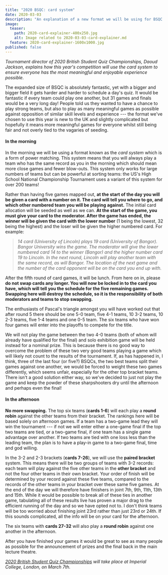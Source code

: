 ```yaml
---
title: "2020 BSQC: card system"
date: 2020-03-03
description: "An explanation of a new format we will be using for BSQC."
image:
  teaser:
    path: 2020-card-explainer-400x250.jpg
    alt: Image related to 2020-03-03-card-explainer.md
  feature: 2020-card-explainer-1600x1000.jpg
published: false
---
```


_Tournament director of 2020 British Student Quiz Championships, Daoud Jackson, explains how this year's competition will use the card system to ensure everyone has the most meaningful and enjoyable experience possible._

The expanded size of BSQC is absolutely fantastic, yet with a bigger and bigger field it gets harder and harder to schedule a day's quiz. It would be fantastic if every team could play one another, but 31 games and finals would be a very long day! People told us they wanted to have a chance to play strong teams, but also to play as many meaningful games as possible against opposition of similar skill levels and experience --- the format we've chosen to use this year is new to the UK and slightly complicated but hopefully it means more meaningful games for everyone whilst still being fair and not overly tied to the vagaries of seeding.

#### In the morning

In the morning we will be using a format known as the _card system_ which is a form of power matching. This system means that you will always play a team who has the same record as you in the morning which should mean more close games and fewer blow-outs. This system only works for large numbers of teams but can be powerful at sorting teams: the US's High School National Championship Tournament uses a variant of this system for over 200 teams!

Rather than having five games mapped out, **at the start of the day you will be given a card with a number on it. The card will tell you where to go, and which other numbered team you will be playing against.** The initial card allocation will be seeded as well as we can. **At the start of the game, you must give your card to the moderator. After the game has ended, the winner will be given the card with the lower number** (1 being the lowest, 32 being the highest) and the loser will be given the higher numbered card. For example:

> _14 card (University of Lincoln) plays 19 card (University of Bangor). Bangor University wins the game. The moderator will give the lower numbered card 14 to the winner (Bangor) and the higher number card 19 to Lincoln. In the next round, Lincoln will play another team with the same record, as will Bangor. The location of the next game and the number of the card opponent will be on the card you end up with._

After the fifth round of card games, it will be lunch. From here on in, please **do not swap cards any longer. You will now be locked in to the card you have, which will tell you the schedule for the five remaining games. Swapping here will destroy the schedule, so it is the responsibility of both moderators and teams to stop swapping.**

The enthusiasts of Pascal's triangle amongst you will have worked out that after round 5 there should be one 5-0 team, five 4-1 teams, 10 3-2 teams, 10 2-3 teams, five 1-4 teams and one 0-5 team. The six teams who have won four games will enter into the playoffs to compete for the title.

We will not play the game between the two 4-0 teams (both of whom will already have qualified for the final) and solo exhibition game will be held instead for a nominal prize. This is because there is no good way to overcome the problem of these two very good teams playing a game which will likely not count to the results of the tournament. If, as has happened in, I think, three of the last four (or five?) BSQCs, the two best teams split their games against one another, we would be forced to weight these two games differently, which seems unfair, especially for the other top bracket teams. There isn't a good solution either way, so we've decided to just not play the game and keep the powder of these sharpshooters dry until the afternoon and perhaps even the final!

#### In the afternoon

**No more swapping.** The top six teams (**cards 1-6**) will each play a **round robin** against the other teams from their bracket. The rankings here will be based solely on afternoon games. If a team has a two-game lead they will win the tournament --- if not we will enter either a one-game final if the top two teams are tied, or a two-game final, if one team has a single game advantage over another. If two teams are tied with one loss less than the leading team, the plan is to have a play-in game to a two-game final, time and god willing.

In the 3-2 and 2-3 brackets (**cards 7-26**), we will use the **paired bracket** system. This means there will be two groups of teams with 3-2 records: each team will play against the five other teams in the **other bracket** and not the four other teams in their own bracket. Your order of finish will be determined by your record against these five teams, compared to the records of the other teams in your bracket over these same five games. At the end of the day we will therefore have finishers in joint 7th, 9th, 11th, 13th and 15th. While it would be possible to break all of these ties in another game, tabulating all of these results live has proven a major drag to the efficient running of the day and so we have opted not to. I don't think teams will be too worried about finishing joint 23rd rather than just 23rd or 24th. If this sounds complicated, all the info will be on your card for the afternoon.

The six teams with **cards 27-32** will also play a **round robin** against one another in the afternoon.

After you have finished your games it would be great to see as many people as possible for the announcement of prizes and the final back in the main lecture theatre.

_[2020 British Student Quiz Championships](https://www.facebook.com/events/798531150568703/) will take place at Imperial College, London, on March 7th._

